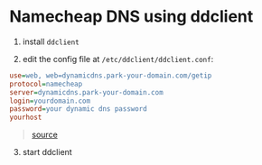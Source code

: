 # Namecheap DNS using ddclient

1. install `ddclient`

2. edit the config file at `/etc/ddclient/ddclient.conf`:
```ini
use=web, web=dynamicdns.park-your-domain.com/getip
protocol=namecheap
server=dynamicdns.park-your-domain.com
login=yourdomain.com
password=your dynamic dns password
yourhost
```
> [source](https://www.namecheap.com/support/knowledgebase/article.aspx/583/11/how-do-i-configure-ddclient/)

3. start ddclient
